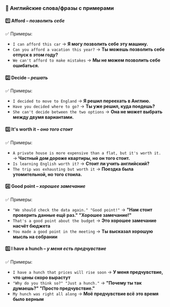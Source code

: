 ### 📌 Английские слова/фразы с примерами

#### 1️⃣ **Afford** – *позволить себе*
✅ Примеры:
- `I can afford this car` → **Я могу позволить себе эту машину.**
- `Can you afford a vacation this year?` → **Ты можешь позволить себе отпуск в этом году?**
- `We can't afford to make mistakes` → **Мы не можем позволить себе ошибаться.**

#### 2️⃣ **Decide** – *решать*
✅ Примеры:
- `I decided to move to England` → **Я решил переехать в Англию.**
- `Have you decided where to go?` → **Ты уже решил, куда поедешь?**
- `She can't decide between the two options` → **Она не может выбрать между двумя вариантами.**

#### 3️⃣ **It's worth it** – *оно того стоит*
✅ Примеры:
- `A private house is more expensive than a flat, but it's worth it.` → **Частный дом дороже квартиры, но он того стоит.**
- `Is learning English worth it?` → **Стоит ли учить английский?**
- `The trip was exhausting but worth it` → **Поездка была утомительной, но того стоила.**

#### 4️⃣ **Good point** – *хорошее замечание*
✅ Примеры:
- `"We should check the data again." "Good point!"` → **"Нам стоит проверить данные ещё раз." "Хорошее замечание!"**
- `That's a good point about the budget` → **Это хорошее замечание насчёт бюджета**
- `You made a good point in the meeting` → **Ты высказал хорошую мысль на собрании**

#### 5️⃣ **I have a hunch** – *у меня есть предчувствие*
✅ Примеры:
- `I have a hunch that prices will rise soon` → **У меня предчувствие, что цены скоро вырастут**
- `"Why do you think so?" "Just a hunch."` → **"Почему ты так думаешь?" "Просто предчувствие."**
- `My hunch was right all along` → **Моё предчувствие всё это время было верным**
